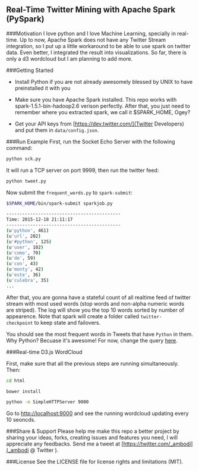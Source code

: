## Real-Time Twitter Mining with Apache Spark (PySpark)

###Motivation
I love python and I love Machine Learning, specially in real-time. Up to now, Apache Spark does not have any Twitter Stream integration, so I put up a little workaround to be able to use spark on twitter data. Even better, I integrated the result into visualizations. So far, there is only a d3 wordcloud but I am planning to add more.

###Getting Started
* Install Python if you are not already awesomely blessed by UNIX to have preinstalled it with you
* Make sure you have Apache Spark installed. This repo works with spark-1.5.1-bin-hadoop2.6 verison perfectly. After that, you just need to remember where you extracted spark, we call it $SPARK_HOME, Ogey?

* Get your API keys from [https://dev.twitter.com/](Twitter Developers) and put them in ```data/config.json```.

###Run Example
First, run the Socket Echo Server with the following command:

```bash
python sck.py
```

It will run a TCP server on port 9999, then run the twitter feed:

```bash
python tweet.py
```

Now submit the ```frequent_words.py``` to ```spark-submit```:

```bash
$SPARK_HOME/bin/spark-submit sparkjob.py
```

```bash
-------------------------------------------
Time: 2015-12-18 21:11:17
-------------------------------------------
(u'python', 461)
(u'url', 282)
(u'#python', 125)
(u'user', 102)
(u'como', 70)
(u'de', 59)
(u'con', 43)
(u'monty', 42)
(u'este', 36)
(u'culebra', 35)
...
```

After that, you are gonna have a stateful count of all realtime feed of twitter stream with most used words (stop words and non-alpha numeric words are striped). The log will show you the top 10 words sorted by number of appearence. Note that spark will create a folder called ```twitter-checkpoint``` to keep state and failovers.


You should see the most frequent words in Tweets that have ```Python``` in them. Why Python? Becuase it's awesome! For now, change the query [here]().

###Real-time D3.js WordCloud

First, make sure that all the previous steps are running simultaneously. Then:

```bash
cd html

bower install

python -m SimpleHTTPServer 9000
```
Go to [http://localhost:9000]() and see the running wordcloud updating every 10 seoncds.


###Share & Support 
Please help me make this repo a better project by sharing your ideas, forks, creating issues and features you need, I will appreciate any feedbacks. Send me a tweet at [https://twitter.com/_ambodi](_ambodi @ Twitter ).

###License
See the LICENSE file for license rights and limitations (MIT).
